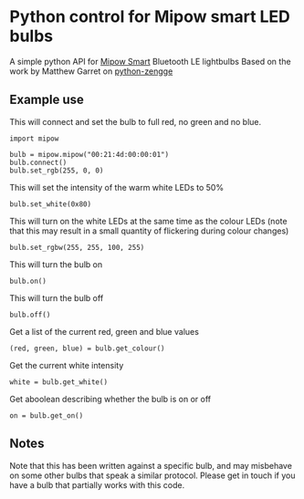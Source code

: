 Python control for Mipow smart LED bulbs
=========================================

A simple python API for [Mipow Smart](http://www.mipow.de/smart-home/46/mipow-playbulb-smart) Bluetooth LE lightbulbs
Based on the work by Matthew Garret on [python-zengge](https://github.com/mjg59/python-zengge) 


Example use
-----------

This will connect and set the bulb to full red, no green and no blue.
```
import mipow

bulb = mipow.mipow("00:21:4d:00:00:01")
bulb.connect()
bulb.set_rgb(255, 0, 0)
```

This will set the intensity of the warm white LEDs to 50%
```
bulb.set_white(0x80)
```

This will turn on the white LEDs at the same time as the colour LEDs (note that this may result in a small quantity of flickering during colour changes)
```
bulb.set_rgbw(255, 255, 100, 255)
```

This will turn the bulb on
```
bulb.on()
```

This will turn the bulb off
```
bulb.off()
```

Get a list of the current red, green and blue values
```
(red, green, blue) = bulb.get_colour()
```

Get the current white intensity
```
white = bulb.get_white()
```

Get aboolean describing whether the bulb is on or off
```
on = bulb.get_on()
```

Notes
-----

Note that this has been written against a specific bulb, and may misbehave on some other bulbs that speak a similar protocol. Please get in touch if you have a bulb that partially works with this code.
